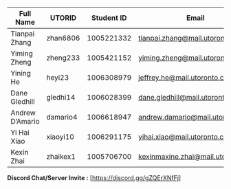 | Full Name       | UTORID   | Student ID | Email                             | Best Way to Contact           | Discord Username |
| --------------- | -------- | ---------- | --------------------------------- | ----------------------------- | ---------------- |
| Tianpai Zhang   | zhan6806 | 1005221332 | tianpai.zhang@mail.utoronto.ca    | 6475615795                    | tp#7904          |
| Yiming Zheng    | zheng233 | 1005421152 | yiming.zheng@mail.utoronto.ca     | yiming.zheng@mail.utoronto.ca | zgdjcls#1681     |
| Yining He       | heyi23   | 1006308979 | jeffrey.he@mail.utoronto.ca       | 6472025126                    | JeffreyHe#0302   |
| Dane Gledhill   | gledhi14 | 1006028399 | dane.gledhill@mail.utoronto.ca    | 2892009120                    | Dane#s90         |
| Andrew D’Amario | damario4 | 1006618947 | andrew.damario@mail.utornto.ca    | 6478550319                    | aclear#9804      |
| Yi Hai Xiao     | xiaoyi10 | 1006291175 | yihai.xiao@mail.utoronto.ca       | yihai.xiao@mail.utoronto.ca   | rickyyy#9247     |
| Kexin Zhai      | zhaikex1 | 1005706700 | kexinmaxine.zhai@mail.utoronto.ca | 6479941368 & email            | jksvr#1892s      |

**Discord Chat/Server Invite :** [https://discord.gg/gZQErXNfFj]
